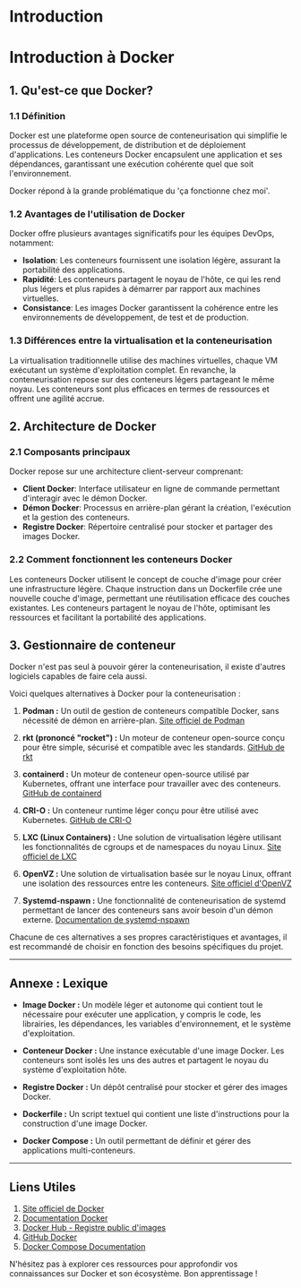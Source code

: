# Introduction

# Introduction à Docker

## 1. Qu'est-ce que Docker?

### 1.1 Définition

Docker est une plateforme open source de conteneurisation qui simplifie le processus de développement, de distribution et de déploiement d'applications. Les conteneurs Docker encapsulent une application et ses dépendances, garantissant une exécution cohérente quel que soit l'environnement.

Docker répond à la grande problématique du 'ça fonctionne chez moi'.

### 1.2 Avantages de l'utilisation de Docker

Docker offre plusieurs avantages significatifs pour les équipes DevOps, notamment:
- **Isolation**: Les conteneurs fournissent une isolation légère, assurant la portabilité des applications.
- **Rapidité**: Les conteneurs partagent le noyau de l'hôte, ce qui les rend plus légers et plus rapides à démarrer par rapport aux machines virtuelles.
- **Consistance**: Les images Docker garantissent la cohérence entre les environnements de développement, de test et de production.

### 1.3 Différences entre la virtualisation et la conteneurisation

La virtualisation traditionnelle utilise des machines virtuelles, chaque VM exécutant un système d'exploitation complet. En revanche, la conteneurisation repose sur des conteneurs légers partageant le même noyau. Les conteneurs sont plus efficaces en termes de ressources et offrent une agilité accrue.

## 2. Architecture de Docker

### 2.1 Composants principaux

Docker repose sur une architecture client-serveur comprenant:
- **Client Docker**: Interface utilisateur en ligne de commande permettant d'interagir avec le démon Docker.
- **Démon Docker**: Processus en arrière-plan gérant la création, l'exécution et la gestion des conteneurs.
- **Registre Docker**: Répertoire centralisé pour stocker et partager des images Docker.

### 2.2 Comment fonctionnent les conteneurs Docker

Les conteneurs Docker utilisent le concept de couche d'image pour créer une infrastructure légère. Chaque instruction dans un Dockerfile crée une nouvelle couche d'image, permettant une réutilisation efficace des couches existantes. Les conteneurs partagent le noyau de l'hôte, optimisant les ressources et facilitant la portabilité des applications.


## 3. Gestionnaire de conteneur 

Docker n'est pas seul à pouvoir gérer la conteneurisation, il existe d'autres logiciels capables de faire cela aussi.


Voici quelques alternatives à Docker pour la conteneurisation :

1. **Podman :** Un outil de gestion de conteneurs compatible Docker, sans nécessité de démon en arrière-plan.
   [Site officiel de Podman](https://podman.io/)

2. **rkt (prononcé "rocket") :** Un moteur de conteneur open-source conçu pour être simple, sécurisé et compatible avec les standards.
   [GitHub de rkt](https://github.com/rkt/rkt)

3. **containerd :** Un moteur de conteneur open-source utilisé par Kubernetes, offrant une interface pour travailler avec des conteneurs.
   [GitHub de containerd](https://github.com/containerd/containerd)

4. **CRI-O :** Un conteneur runtime léger conçu pour être utilisé avec Kubernetes.
   [GitHub de CRI-O](https://github.com/cri-o/cri-o)

5. **LXC (Linux Containers) :** Une solution de virtualisation légère utilisant les fonctionnalités de cgroups et de namespaces du noyau Linux.
   [Site officiel de LXC](https://linuxcontainers.org/lxc/)

6. **OpenVZ :** Une solution de virtualisation basée sur le noyau Linux, offrant une isolation des ressources entre les conteneurs.
   [Site officiel d'OpenVZ](https://openvz.org/)

7. **Systemd-nspawn :** Une fonctionnalité de conteneurisation de systemd permettant de lancer des conteneurs sans avoir besoin d'un démon externe.
   [Documentation de systemd-nspawn](https://www.freedesktop.org/software/systemd/man/systemd-nspawn.html)

Chacune de ces alternatives a ses propres caractéristiques et avantages, il est recommandé de choisir en fonction des besoins spécifiques du projet.


---

## Annexe : Lexique

- **Image Docker :** Un modèle léger et autonome qui contient tout le nécessaire pour exécuter une application, y compris le code, les librairies, les dépendances, les variables d'environnement, et le système d'exploitation.
  
- **Conteneur Docker :** Une instance exécutable d'une image Docker. Les conteneurs sont isolés les uns des autres et partagent le noyau du système d'exploitation hôte.

- **Registre Docker :** Un dépôt centralisé pour stocker et gérer des images Docker.

- **Dockerfile :** Un script textuel qui contient une liste d'instructions pour la construction d'une image Docker.

- **Docker Compose :** Un outil permettant de définir et gérer des applications multi-conteneurs.

---

## Liens Utiles

1. [Site officiel de Docker](https://www.docker.com/)
2. [Documentation Docker](https://docs.docker.com/)
3. [Docker Hub - Registre public d'images](https://hub.docker.com/)
4. [GitHub Docker](https://github.com/docker)
5. [Docker Compose Documentation](https://docs.docker.com/compose/)

N'hésitez pas à explorer ces ressources pour approfondir vos connaissances sur Docker et son écosystème. Bon apprentissage !
